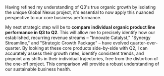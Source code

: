 

Having refined my understanding of Q3's true organic growth by isolating the unique Global Nexus project, it's essential to now apply this nuanced perspective to our core business performance.

My next strategic step will be to **compare individual organic product line performance in Q3 to Q2**. This will allow me to precisely identify how our established, recurring revenue streams – "Innovate Catalyst," "Synergy Streamline," and "Strategic Growth Package" – have evolved quarter-over-quarter. By looking at these core products side-by-side with Q2, I can accurately assess their growth rates, identify consistent trends, and pinpoint any shifts in their individual trajectories, free from the distortion of the one-off project. This comparison will provide a robust understanding of our sustainable business health.